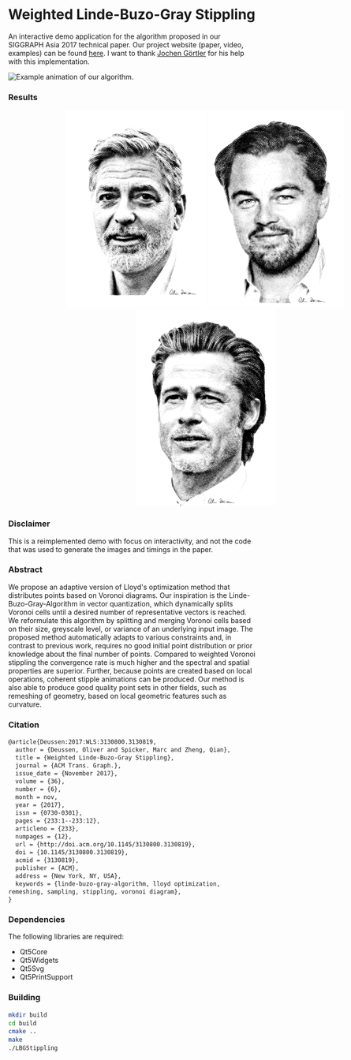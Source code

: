 # Weighted Linde-Buzo-Gray Stippling

An interactive demo application for the algorithm proposed in our SIGGRAPH Asia 2017 technical paper.
Our project website (paper, video, examples) can be found [here](http://graphics.uni-konstanz.de/publikationen/Deussen2017LindeBuzoGray/index.html).
I want to thank [Jochen Görtler](https://github.com/grtlr) for his help with this implementation.

<img src="https://github.com/MarcSpicker/LindeBuzoGrayStippling/blob/master/Bridge.gif?raw=true" alt="Example animation of our algorithm." width="800px" height="600px">

### Results

<p style="width:800px;text-align:center;">
    <img src="clooney.png" alt="Stippled George Clooney." height="400px">
    <img src="dicaprio.png" alt="Stippled Leonardo DiCaprio." height="400px">
    <img src="pitt.png" alt="Stippled Brad Pitt." height="400px">
</p>

### Disclaimer
This is a reimplemented demo with focus on interactivity, and not the code that was used to generate the images and timings in the paper.


### Abstract
We propose an adaptive version of Lloyd's optimization method that distributes points based on Voronoi diagrams. Our inspiration is the Linde-Buzo-Gray-Algorithm in vector quantization, which dynamically splits Voronoi cells until a desired number of representative vectors is reached. We reformulate this algorithm by splitting and merging Voronoi cells based on their size, greyscale level, or variance of an underlying input image. The proposed method automatically adapts to various constraints and, in contrast to previous work, requires no good initial point distribution or prior knowledge about the final number of points. Compared to weighted Voronoi stippling the convergence rate is much higher and the spectral and spatial properties are superior. Further, because points are created based on local operations, coherent stipple animations can be produced. Our method is also able to produce good quality point sets in other fields, such as remeshing of geometry, based on local geometric features such as curvature.

### Citation
```
@article{Deussen:2017:WLS:3130800.3130819,
  author = {Deussen, Oliver and Spicker, Marc and Zheng, Qian},
  title = {Weighted Linde-Buzo-Gray Stippling},
  journal = {ACM Trans. Graph.},
  issue_date = {November 2017},
  volume = {36},
  number = {6},
  month = nov,
  year = {2017},
  issn = {0730-0301},
  pages = {233:1--233:12},
  articleno = {233},
  numpages = {12},
  url = {http://doi.acm.org/10.1145/3130800.3130819},
  doi = {10.1145/3130800.3130819},
  acmid = {3130819},
  publisher = {ACM},
  address = {New York, NY, USA},
  keywords = {linde-buzo-gray-algorithm, lloyd optimization, remeshing, sampling, stippling, voronoi diagram},
}
```

### Dependencies
The following libraries are required:
* Qt5Core
* Qt5Widgets
* Qt5Svg
* Qt5PrintSupport

### Building
```bash
mkdir build
cd build
cmake ..
make
./LBGStippling
```